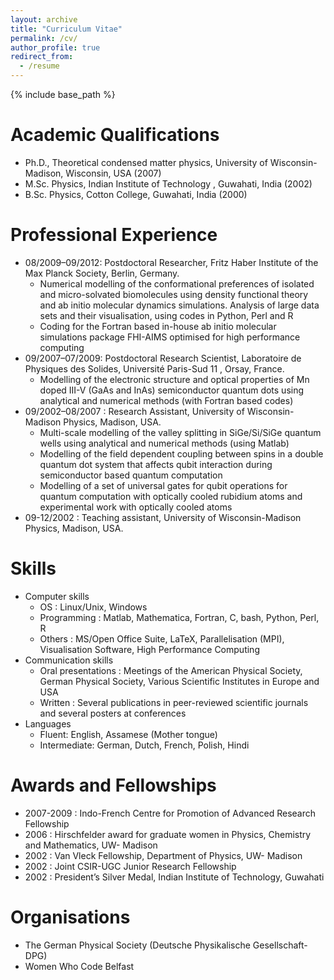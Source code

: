 ```yaml
---
layout: archive
title: "Curriculum Vitae"
permalink: /cv/
author_profile: true
redirect_from:
  - /resume
---
```


{% include base_path %}


Academic Qualifications
======

* Ph.D., Theoretical condensed matter physics, University of Wisconsin-Madison, Wisconsin, USA (2007)
* M.Sc. Physics, Indian Institute of Technology , Guwahati, India (2002)
* B.Sc. Physics, Cotton College, Guwahati, India (2000)


Professional Experience
======
  
* 08/2009–09/2012: Postdoctoral Researcher, Fritz Haber Institute of the Max Planck Society, Berlin, Germany.
  *  Numerical modelling of the conformational preferences of isolated and micro-solvated biomolecules using density functional theory and ab initio molecular dynamics simulations. Analysis of large data sets and their visualisation, using
codes in Python, Perl and R
  * Coding for the Fortran based in-house ab initio molecular simulations package FHI-AIMS optimised for high performance computing
* 09/2007–07/2009: Postdoctoral Research Scientist, Laboratoire de Physiques des Solides, Université Paris-Sud 11 , Orsay, France.
  *  Modelling of the electronic structure and optical properties of Mn doped III-V (GaAs and InAs) semiconductor quantum dots using analytical and numerical methods (with Fortran based codes)
* 09/2002–08/2007 : Research Assistant, University of Wisconsin-Madison Physics, Madison, USA.
  * Multi-scale modelling of the valley splitting in SiGe/Si/SiGe quantum wells using analytical and numerical methods (using Matlab)
  * Modelling of the field dependent coupling between spins in a double quantum dot system that affects qubit interaction during semiconductor based quantum computation
  * Modelling of a set of universal gates for qubit operations for quantum computation with optically cooled rubidium atoms and experimental work with optically cooled atoms
* 09-12/2002 : Teaching assistant, University of Wisconsin-Madison Physics, Madison, USA.
  
Skills
======
* Computer skills
  * OS :  Linux/Unix, Windows
  * Programming : Matlab, Mathematica, Fortran, C, bash, Python, Perl, R
  * Others : MS/Open Office Suite, LaTeX, Parallelisation (MPI), Visualisation Software, High Performance Computing
* Communication skills
   * Oral presentations : Meetings of the American Physical Society, German Physical Society, Various Scientific Institutes in Europe and USA
   * Written : Several publications in peer-reviewed scientific journals and several posters at conferences
* Languages
   * Fluent:  English, Assamese (Mother tongue)
   * Intermediate:  German, Dutch, French, Polish, Hindi

Awards and Fellowships
======

* 2007-2009 : Indo-French Centre for Promotion of Advanced Research Fellowship
* 2006 : Hirschfelder award for graduate women in Physics, Chemistry and Mathematics, UW- Madison
* 2002 : Van Vleck Fellowship, Department of Physics, UW- Madison
* 2002 : Joint CSIR-UGC Junior Research Fellowship
* 2002 : President’s Silver Medal, Indian Institute of Technology, Guwahati

Organisations
======
 
 *  The German Physical Society (Deutsche Physikalische Gesellschaft-DPG)
 *  Women Who Code Belfast
   



